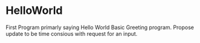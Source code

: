 # HelloWorld
First Program primarly saying Hello World
Basic Greeting program.
Propose update to be time consious with request for an input.
